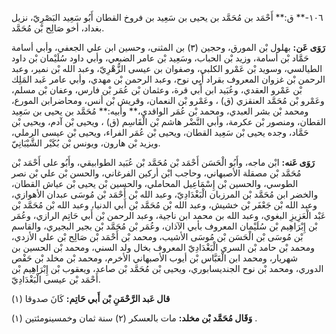 ١٠٦-** ق:** أَحْمَد بن مُحَمَّد بن يحيى بن سَعِيد بن فروخ القطان أَبُو سَعِيد البَصْرِيّ، نزيل بغداد، أخو صَالِح بْن مُحَمَّد.

**رَوَى عَن:** بهلول بْن المورق، وحجين (٣) بن المثنى، وحسين ابن علي الجعفي، وأبي أسامة حَمَّاد بْن أسامة، وزيد بْن الحباب، وسَعِيد بْن عامر الضبعي، وأبي داود سُلَيْمان بْن داود الطيالسي، وسويد بْن عَمْرو الكلبي، وصفوان بن عيسى الزُّهْرِيّ، وعبد الله بْن نمير، وعبد الرحمن بْن غزوان المعروف بقراد أَبِي نوح، وعبد الرحمن بْن مهدي، وأبي عامر عَبد المَلِك بْن عَمْرو العقدي، وعُبَيد ابن أَبي قرة، وعثمان بْن عُمَر بْن فارس، وعفان بْن مسلم، وعَمْرو بْن مُحَمَّد العنقزي (ق) ، وعَمْرو بْن النعمان، وقريش بْن أنس، ومحاضرابن المورع، ومحمد بْن بشر العبدي، ومحمد بْن عُمَر الواقدي،** وأبيه:** مُحَمَّد بن يحيى بن سَعِيد القطان، ومنصور بْن عكرمة، وأبي النَّضْر هاشم بْن الْقَاسِم (ق) ، ويحيى بْن آدم، ويحيى بْن حَمَّاد، وجده يحيى بْن سَعِيد القطان، ويحيى بْن عُمَر الفراء، ويحيى بْن عيسى الرملي، ويزيد بْن هارون، ويونس بْن بُكَيْر الشَّيْبَانِيّ.

**رَوَى عَنه:** ابْن ماجه، وأَبُو الْحَسَن أَحْمَد بْن مُحَمَّد بْن عُبَيد الطوابيقي، وأَبُو على أَحْمَد بْن مُحَمَّد بْن مصقلة الأصبهاني، وحاجب ابْن أركين الفرغاني، والحسن بْن علي بْن نصر الطوسي، والحسين بْن إِسْمَاعِيل المحاملي، والحسين بْن يحيى بْن عياش القطان، والخضر ابن مُحَمَّد بْن المرزبان الْبَغْدَادِيّ، وعبد الله بْن أَحْمَد بْن مُوسَى عبدان الأهوازي، وعبد الله بْن جَعْفَر بْن خشيش، وعبد الله بْن مُحَمَّد بْن أَبي الدنيا، وعبد الله بْن مُحَمَّد بْن عَبْد الْعَزِيزِ البغوي، وعبد الله بن محمد ابن ناجية، وعبد الرحمن بْن أَبي حَاتِم الرازي، وعُمَر بْن إِبْرَاهِيم بْن سُلَيْمان المعروف بأبي الآذان، وعُمَر بْن مُحَمَّد بْن بجير البجيري، والقاسم بْن مُوسَى بْن الْحَسَن بْن مُوسَى الأشيب، ومحمد بْن أَحْمَد بْن صَالِح بْن علي الأزدي، ومحمد بْن حامد بْن السري الْبَغْدَادِيّ المعروف بخال ولد السني، ومحمد بْن الحسين بن شهريار، ومحمد ابن الْعَبَّاس بْن أيوب الأصبهاني الأخرم، ومحمد بْن مخلد بْن حَفْص الدوري، ومحمد بْن نوح الجنديسابوري، ويحيى بْن مُحَمَّد بْن صاعد، ويعقوب بْن إِبْرَاهِيم بْن أَحْمَد بْن عيسى الْبَغْدَادِيّ.

**قال عَبد الرَّحْمَنِ بْن أَبي حَاتِم:** كَانَ صدوقا (١)

**وَقَال مُحَمَّد بْن مخلد:** مات بالعسكر (٢) سنة ثمان وخمسينومئتين (١) .
